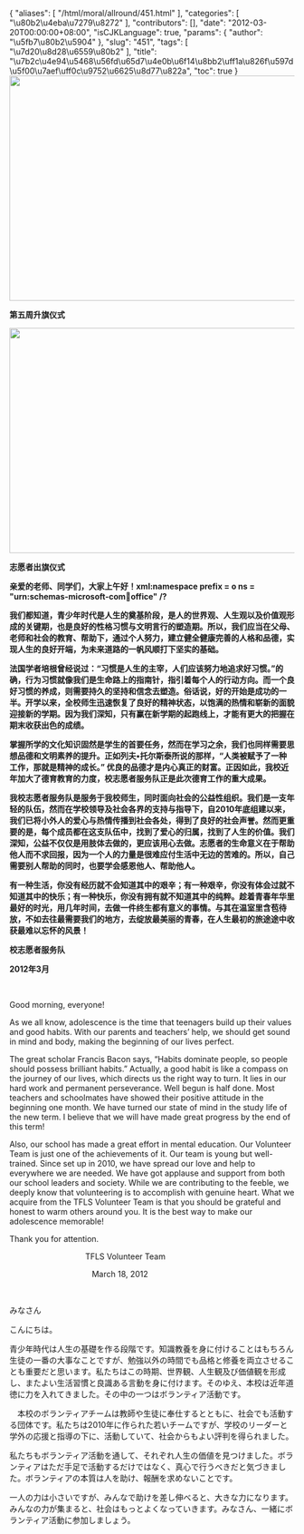 {
    "aliases": [
        "/html/moral/allround/451.html"
    ],
    "categories": [
        "\u80b2\u4eba\u7279\u8272"
    ],
    "contributors": [],
    "date": "2012-03-20T00:00:00+08:00",
    "isCJKLanguage": true,
    "params": {
        "author": "\u5fb7\u80b2\u5904"
    },
    "slug": "451",
    "tags": [
        "\u7d20\u8d28\u6559\u80b2"
    ],
    "title": "\u7b2c\u4e94\u5468\u56fd\u65d7\u4e0b\u6f14\u8bb2\uff1a\u826f\u597d\u5f00\u7aef\uff0c\u9752\u6625\u8d77\u822a",
    "toc": true
}
**<img
    src="https://cdn.tfls.online/mirror/full/a4f3e04225aa435a4cbc154cfc5f9ea3c6a0d4d5.jpg"
    style="display:block;margin-left:auto;margin-right:auto;"
    decoding="async"
    fetchpriority="auto"
    loading="lazy"
    height="397"
    width="600"
/>**

**第五周升旗仪式**

**<img
    src="https://cdn.tfls.online/mirror/full/3908c28bca2188ff14a477276c533533330e0101.jpg"
    style="display:block;margin-left:auto;margin-right:auto;"
    decoding="async"
    fetchpriority="auto"
    loading="lazy"
    height="397"
    width="600"
/>**

**志愿者出旗仪式**

**亲爱的老师、同学们，大家上午好！xml:namespace prefix = o ns = "urn:schemas-microsoft-com:office:office" /?**

**我们都知道，青少年时代是人生的奠基阶段，是人的世界观、人生观以及价值观形成的关键期，也是良好的性格习惯与文明言行的塑造期。所以，我们应当在父母、老师和社会的教育、帮助下，通过个人努力，建立健全健康完善的人格和品德，实现人生的良好开端，为未来道路的一帆风顺打下坚实的基础。**

**法国学者培根曾经说过：“习惯是人生的主宰，人们应该努力地追求好习惯。”的确，行为习惯就像我们是生命路上的指南针，指引着每个人的行动方向。而一个良好习惯的养成，则需要持久的坚持和信念去塑造。俗话说，好的开始是成功的一半。开学以来，全校师生迅速恢复了良好的精神状态，以饱满的热情和崭新的面貌迎接新的学期。因为我们深知，只有赢在新学期的起跑线上，才能有更大的把握在期末收获出色的成绩。**

**掌握所学的文化知识固然是学生的首要任务，然而在学习之余，我们也同样需要思想品德和文明素养的提升。正如列夫•托尔斯泰所说的那样，“人类被赋予了一种工作，那就是精神的成长。” 优良的品德才是内心真正的财富。正因如此，我校近年加大了德育教育的力度，校志愿者服务队正是此次德育工作的重大成果。**

**我校志愿者服务队是服务于我校师生，同时面向社会的公益性组织。我们是一支年轻的队伍，然而在学校领导及社会各界的支持与指导下，自2010年底组建以来，我们已将小外人的爱心与热情传播到社会各处，得到了良好的社会声誉。然而更重要的是，每个成员都在这支队伍中，找到了爱心的归属，找到了人生的价值。我们深知，公益不仅仅是用肢体去做的，更应该用心去做。志愿者的生命意义在于帮助他人而不求回报，因为一个人的力量是很难应付生活中无边的苦难的。所以，自己需要别人帮助的同时，也要学会感恩他人、帮助他人。**

**有一种生活，你没有经历就不会知道其中的艰辛；有一种艰辛，你没有体会过就不知道其中的快乐；有一种快乐，你没有拥有就不知道其中的纯粹。趁着青春年华里最好的时光，用几年时间，去做一件终生都有意义的事情。与其在温室里含苞待放，不如去往最需要我们的地方，去绽放最美丽的青春，在人生最初的旅途途中收获最难以忘怀的风景！**

**校志愿者服务队**

**2012年3月**

 

 Good morning, everyone!

As we all know, adolescence is the time that teenagers build up their values and good habits. With our parents and teachers’ help, we should get sound in mind and body, making the beginning of our lives perfect.

The great scholar Francis Bacon says, “Habits dominate people, so people should possess brilliant habits.” Actually, a good habit is like a compass on the journey of our lives, which directs us the right way to turn. It lies in our hard work and permanent perseverance. Well begun is half done. Most teachers and schoolmates have showed their positive attitude in the beginning one month. We have turned our state of mind in the study life of the new term. I believe that we will have made great progress by the end of this term!

Also, our school has made a great effort in mental education. Our Volunteer Team is just one of the achievements of it. Our team is young but well-trained. Since set up in 2010, we have spread our love and help to everywhere we are needed. We have got applause and support from both our school leaders and society. While we are contributing to the feeble, we deeply know that volunteering is to accomplish with genuine heart. What we acquire from the TFLS Volunteer Team is that you should be grateful and honest to warm others around you. It is the best way to make our adolescence memorable! 

Thank you for attention.

                                  TFLS Volunteer Team

                                     March 18, 2012

 

 みなさん

こんにちは。

青少年時代は人生の基礎を作る段階です。知識教養を身に付けることはもちろん生徒の一番の大事なことですが、勉強以外の時間でも品格と修養を両立させることも重要だと思います。私たちはこの時期、世界観、人生観及び価値観を形成し、またよい生活習慣と良識ある言動を身に付けます。そのゆえ、本校は近年道徳に力を入れてきました。その中の一つはボランティア活動です。

　本校のボランティアチームは教師や生徒に奉仕するとともに、社会でも活動する団体です。私たちは2010年に作られた若いチームですが、学校のリーダーと学外の応援と指導の下に、活動していて、社会からもよい評判を得られました。

私たちもボランティア活動を通して、それぞれ人生の価値を見つけました。ボランティアはただ手足で活動するだけではなく、真心で行うべきだと気づきました。ボランティアの本質は人を助け、報酬を求めないことです。

一人の力は小さいですが、みんなで助けを差し伸べると、大きな力になります。みんなの力が集まると、社会はもっとよくなっていきます。みなさん、一緒にボランティア活動に参加しましょう。

  